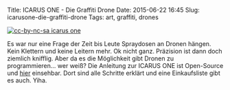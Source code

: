Title: ICARUS ONE - Die Graffiti Drone
Date: 2015-06-22 16:45
Slug: icarusone-die-graffiti-drone
Tags: art, graffiti, drones


[![cc-by-nc-sa icarus one]({filename}/images/icarusone.jpg)](http://www.icarusone.com)


Es war nur eine Frage der Zeit bis Leute Spraydosen an Dronen hängen. Kein Klettern und keine Leitern mehr. Ok nicht ganz. Präzision ist dann doch ziemlich knifflig. Aber da es die Möglichkeit gibt Dronen zu programmieren... wer weiß? Die Anleitung zur ICARUS ONE ist Open-Source und [hier](http://www.icarusone.com/yours/) einsehbar. Dort sind alle Schritte erklärt und eine Einkaufsliste gibt es auch. Yiha.

